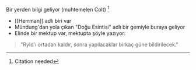 Bir yerden bilgi geliyor (muhtemelen Colt) [^1]  
  
- [[Herrman]] adlı biri var  
- Mündung'dan yola çıkan "Doğu Esintisi" adlı bir gemiyle buraya geliyor  
- Elinde bir mektup var, mektupta şöyle yazıyor:  
> "Ryld'ı ortadan kaldır, sonra yapılacaklar birkaç güne bildirilecek."  
  
[^1]: Citation needed